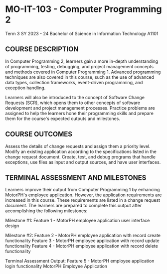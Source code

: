 # MO-IT-103 - Computer Programming 2
Term 3  SY 2023 - 24  Bachelor of Science in Information Technology  A1101

## COURSE DESCRIPTION

In Computer Programming 2, learners gain a more in-depth understanding of programming, testing, debugging, and project management concepts and methods covered in Computer Programming 1. Advanced programming techniques are also covered in this course, such as the use of advanced data types, collection frameworks, event-driven programming, and exception handling.


Learners will also be introduced to the concept of Software Change Requests (SCR), which opens them to other concepts of software development and project management processes. Practice problems are assigned to help the learners hone their programming skills and prepare them for the course's expected outputs and milestones.


## COURSE OUTCOMES

Assess the details of change requests and assign them a priority level.
Modify an existing application according to the specifications listed in the change request document.
Create, test, and debug programs that handle exceptions, use files as input and output sources, and have user interfaces.

## TERMINAL ASSESSMENT AND MILESTONES

Learners improve their output from Computer Programming 1 by enhancing MotorPH's employee application. However, the application requirements are increased in this course.  These requirements are listed in a change request document. The learners are prepared to complete this output after accomplishing the following milestones:

Milestone #1:
Feature 1 - MotorPH employee application user interface design

Milestone #2:
Feature 2 - MotorPH employee application with record create functionality
Feature 3 - MotorPH employee application with record update functionality
Feature 4 - MotorPH employee application with record delete functionality

Terminal Assessment Output:
Feature 5 - MotorPH employee application login functionality
MotorPH Employee Application
